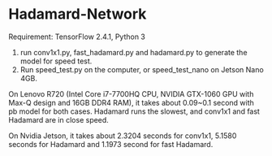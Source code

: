 # Hadamard-Network
Requirement: TensorFlow 2.4.1, Python 3

1. run conv1x1.py, fast_hadamard.py and hadamard.py to generate the model for speed test.
2. Run speed_test.py on the computer, or speed_test_nano on Jetson Nano 4GB.

On Lenovo R720 (Intel Core i7-7700HQ CPU, NVIDIA GTX-1060 GPU with Max-Q design and 16GB DDR4 RAM), it takes about 0.09~0.1 second with pb model for both cases. Hadamard runs the slowest, and conv1x1 and fast Hadamard are in close speed.

On Nvidia Jetson, it takes about 2.3204 seconds for conv1x1, 5.1580 seconds for Hadamard and 1.1973 second for fast Hadamard.
